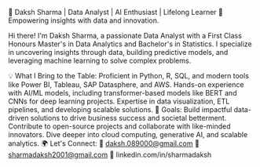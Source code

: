 🌟 Daksh Sharma | Data Analyst | AI Enthusiast | Lifelong Learner
🚀 Empowering insights with data and innovation.

Hi there! I'm Daksh Sharma, a passionate Data Analyst with a First Class Honours Master's in Data Analytics and Bachelor's in Statistics. I specialize in uncovering insights through data, building predictive models, and leveraging machine learning to solve complex problems.

💡 What I Bring to the Table:
Proficient in Python, R, SQL, and modern tools like Power BI, Tableau, SAP Datasphere, and AWS.
Hands-on experience with AI/ML models, including transformer-based models like BERT and CNNs for deep learning projects.
Expertise in data visualization, ETL pipelines, and developing scalable solutions.
🎯 Goals:
Build impactful data-driven solutions to drive business success and societal betterment.
Contribute to open-source projects and collaborate with like-minded innovators.
Dive deeper into cloud computing, generative AI, and scalable analytics.
🌍 Let's Connect:
📧 daksh.089000@gmail.com
📧 sharmadaksh2001@gmail.com
💼 linkedin.com/in/sharmadaksh



<!---
dakshsharmaa/dakshsharmaa is a ✨ special ✨ repository because its `README.md` (this file) appears on your GitHub profile.
You can click the Preview link to take a look at your changes.
--->
